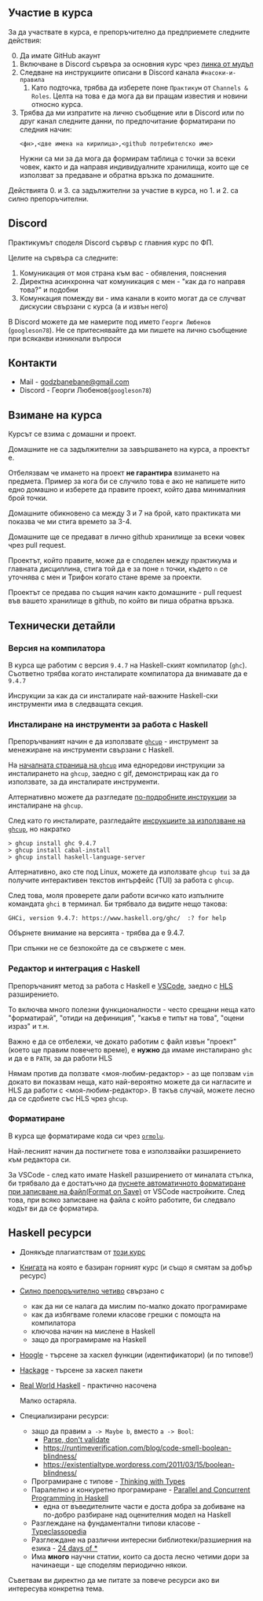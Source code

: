 ## Участие в курса

За да участвате в курса, е препоръчително да предприемете следните действия:

0. Да имате GitHub акаунт
1. Включване в Discord сървъра за основния курс чрез [линка от мудъл](https://learn.fmi.uni-sofia.bg/mod/url/view.php?id=288986)
2. Следване на инструкциите описани в Discord канала `#насоки-и-правила`
    1. Като подточка, трябва да изберете поне `Практикум` от `Channels & Roles`. Целта на това е да мога да ви пращам известия и новини относно курса.
3. Трябва да ми изпратите на лично съобщение или в Discord или по друг канал следните данни, по предпочитание форматирани по следния начин:
    ```
    <фн>,<две имена на кирилица>,<github потребителско име>
    ```
    Нужни са ми за да мога да формирам таблица с точки за всеки човек, както и да направя индивидуалните хранилища, които ще се използват
    за предаване и обратна връзка по домашните.

Действията 0. и 3. са задължителни за участие в курса, но 1. и 2. са силно препоръчителни.

## Discord

Практикумът споделя Discord сървър с главния курс по ФП.

Целите на сървъра са следните:
1. Комуникация от моя страна към вас - обявления, пояснения
2. Директна асинхронна чат комуникация с мен - "как да го направя това?" и подобни
3. Комункация помежду ви - има канали в които могат да се случват дискусии свързани с курса (а и извън него)

В Discord можете да ме намерите под името `Георги Любенов` (`googleson78`).
Не се притеснявайте да ми пишете на лично съобщение при всякакви изникнали въпроси

## Контакти

* Mail - godzbanebane@gmail.com
* Discord - Георги Любенов(`googleson78`)

## Взимане на курса

Курсът се взима с домашни и проект.

Домашните не са задължителни за завършването на курса, а проектът е.

Отбелязвам че имането на проект **не гарантира** взимането на предмета.
Пример за кога би се случило това е ако не напишете нито едно домашно и изберете да правите проект, който дава минималния брой точки.

Домашните обикновено са между 3 и 7 на брой, като практиката ми показва че ми стига времето за 3-4.

Домашните ще се предават в лично github хранилище за всеки човек чрез pull request.

Проектът, който правите, може да е споделен между практикума и главната дисциплина, стига той да е за поне `n` точки, където `n` се уточнява с мен и Трифон когато стане време за проекти.

Проектът се предава по същия начин както домашните - pull request във вашето хранилище в github, по който ви пиша обратна връзка.

## Технически детайли

### Версия на компилатора

В курса ще работим с версия `9.4.7` на Haskell-ският компилатор (`ghc`). Съответно трябва когато инсталирате компилатора да внимавате да е `9.4.7`

Инсрукции за как да си инсталирате най-важните Haskell-ски инструменти има в следващата секция.

### Инсталиране на инструменти за работа с Haskell

Препоръчваният начин е да използвате [`ghcup`][ghcup] - инструмент за менежиране на инструменти свързани с Haskell.

На [началната страница на `ghcup`][ghcup] има едноредови инструкции за инсталирането на `ghcup`, заедно с gif, демонстриращ как да го използвате, за да инсталирате инструменти.

Алтернативно можете да разгледате [по-подробните инструкции](https://www.haskell.org/ghcup/install/) за инсталиране на `ghcup`.

След като го инсталирате, разгледайте [инсрукциите за използване на `ghcup`](https://www.haskell.org/ghcup/guide/), но накратко

```
> ghcup install ghc 9.4.7
> ghcup install cabal-install
> ghcup install haskell-language-server
```

Алтернативно, ако сте под Linux, можете да използвате `ghcup tui` за да получите интерактивен текстов интърфейс (TUI) за работа с `ghcup`.

След това, моля проверете дали работи всичко като изпълните командата `ghci` в терминал. Би трябвало да видите нещо такова:
```
GHCi, version 9.4.7: https://www.haskell.org/ghc/  :? for help
```
Обърнете внимание на версията - трябва да е 9.4.7.

При спънки не се безпокойте да се свържете с мен.

[ghcup]: https://www.haskell.org/ghcup/

### Редактор и интеграция с Haskell

Препоръчаният метод за работа с Haskell е [VSCode](https://code.visualstudio.com/), заедно с [HLS](https://marketplace.visualstudio.com/items?itemName=haskell.haskell) разширението.

То включва много полезни функционалности - често срещани неща като "форматирай", "отиди на дефиниция", "какъв е типът на това", "оцени израз" и т.н.

Важно е да се отбележи, че докато работим с файл извън "проект" (което ще правим повечето време), е **нужно** да имаме инсталирано `ghc` и да е в `PATH`, за да работи HLS

Нямам против да ползвате <моя-любим-редактор> - аз ще ползвам `vim` докато ви показвам неща, като най-вероятно можете да си нагласите и HLS да работи с <моя-любим-редактор>. В такъв случай, можете лесно да се сдобиетe със HLS чрез `ghcup`.

### Форматиране

В курса ще форматираме кода си чрез [`ormolu`](https://github.com/tweag/ormolu).

Най-лесният начин да постигнете това е използвайки разширението към редактора си.

За VSCode - след като имате Haskell разширението от миналата стъпка, би трябвало да е достатъчно да [пуснете автоматичното форматиране при записване на файл(Format on Save)](https://stackoverflow.com/a/54665086) от VSCode настройките.
След това, при всяко записване на файла с който работите, би следвало кодът ви да се форматира.

## Haskell ресурси

* Донякъде плагиатствам от [този курс](https://github.com/bobatkey/CS316-2022)
* [Книгата](http://www.cs.nott.ac.uk/~pszgmh/pih.html) на която е базиран горният курс (и също я смятам за добър ресурс)
* [Силно препоръчително четиво][parse-dont-validate] свързано с
  * как да ни се налага да мислим по-малко докато програмираме
  * как да избягваме големи класове грешки с помощта на компилатора
  * ключова начин на мислене в Haskell
  * защо да програмираме на Haskell
* [Hoogle](https://hoogle.haskell.org/) - търсене за хаскел функции (идентификатори) (и по типове!)
* [Hackage](http://hackage.haskell.org/) - търсене за хаскел пакети
* [Real World Haskell](http://book.realworldhaskell.org/) - практично насочена

  Малко остаряла.

* Специализирани ресурси:

  * защо да правим `a -> Maybe b`, вместо `a -> Bool`:
    * [Parse, don't validate][parse-dont-validate]
    * https://runtimeverification.com/blog/code-smell-boolean-blindness/
    * https://existentialtype.wordpress.com/2011/03/15/boolean-blindness/
  * Програмиране с типове - [Thinking with Types](https://thinkingwithtypes.com/)
  * Паралелно и конкуретно програмиране - [Parallel and Concurrent Programming in Haskell](https://simonmar.github.io/pages/pcph.html)
    * една от въведителните части е доста добра за добиване на по-добро разбиране над оценителния модел на Haskell
  * Разглеждане на фундаментални типови класове - [Typeclassopedia](https://wiki.haskell.org/Typeclassopedia)
  * Разглеждане на различни интересни библиотеки/разшиерния на езика - [24 days of \*](https://ocharles.org.uk/)
  * Има **много** научни статии, които са доста лесно четими дори за начинаещи - ще споделям периодично някои.

Съветвам ви директно да ме питате за повече ресурси ако ви интересува конкретна тема.

[parse-dont-validate]: https://lexi-lambda.github.io/blog/2019/11/05/parse-don-t-validate/
